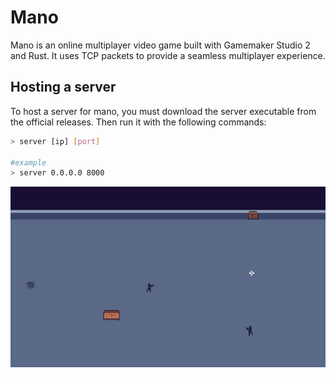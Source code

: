 # Mano

Mano is an online multiplayer video game built with Gamemaker Studio 2 and Rust. It uses TCP packets to provide a seamless multiplayer experience.

## Hosting a server

To host a server for mano, you must download the server executable from the official releases. Then run it with the following commands:

```bash
> server [ip] [port]

#example
> server 0.0.0.0 8000
```

![Screenshot of game](./images/screenshot.png)
